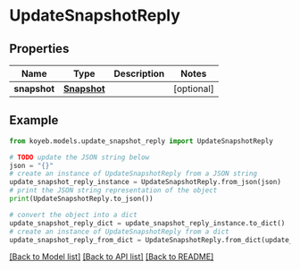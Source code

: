 # UpdateSnapshotReply


## Properties

Name | Type | Description | Notes
------------ | ------------- | ------------- | -------------
**snapshot** | [**Snapshot**](Snapshot.md) |  | [optional] 

## Example

```python
from koyeb.models.update_snapshot_reply import UpdateSnapshotReply

# TODO update the JSON string below
json = "{}"
# create an instance of UpdateSnapshotReply from a JSON string
update_snapshot_reply_instance = UpdateSnapshotReply.from_json(json)
# print the JSON string representation of the object
print(UpdateSnapshotReply.to_json())

# convert the object into a dict
update_snapshot_reply_dict = update_snapshot_reply_instance.to_dict()
# create an instance of UpdateSnapshotReply from a dict
update_snapshot_reply_from_dict = UpdateSnapshotReply.from_dict(update_snapshot_reply_dict)
```
[[Back to Model list]](../README.md#documentation-for-models) [[Back to API list]](../README.md#documentation-for-api-endpoints) [[Back to README]](../README.md)


